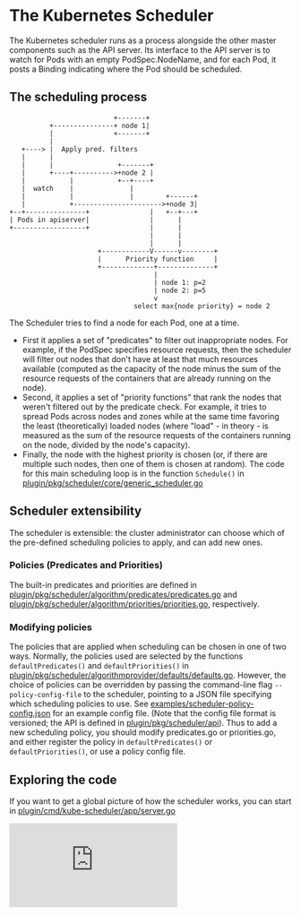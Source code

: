# The Kubernetes Scheduler

The Kubernetes scheduler runs as a process alongside the other master
components such as the API server. Its interface to the API server is to watch
for Pods with an empty PodSpec.NodeName, and for each Pod, it posts a Binding
indicating where the Pod should be scheduled.

## The scheduling process

```
                          +-------+
          +---------------+ node 1|
          |               +-------+
          |
   +----> |  Apply pred. filters
   |      |
   |      |                +-------+
   |      +----+---------->+node 2 |
   |           |           +--+----+
   |  watch    |              |
   |           |              |        +------+
   |           +---------------------->+node 3|
+--+---------------+               |   +--+---+
| Pods in apiserver|               |      |
+------------------+               |      |
                                   |      |
                                   |      |
                      +------------V------v--------+
                      |      Priority function     |
                      +-------------+--------------+
                                    |
                                    | node 1: p=2
                                    | node 2: p=5
                                    v
                               select max{node priority} = node 2

```

The Scheduler tries to find a node for each Pod, one at a time.
- First it applies a set of "predicates" to filter out inappropriate nodes. For example, if the PodSpec specifies resource requests, then the scheduler will filter out nodes that don't have at least that much resources available (computed as the capacity of the node minus the sum of the resource requests of the containers that are already running on the node).
- Second, it applies a set of "priority functions"
that rank the nodes that weren't filtered out by the predicate check. For example, it tries to spread Pods across nodes and zones while at the same time favoring the least (theoretically) loaded nodes (where "load" - in theory - is measured as the sum of the resource requests of the containers running on the node, divided by the node's capacity).
- Finally, the node with the highest priority is chosen (or, if there are multiple such nodes, then one of them is chosen at random). The code for this main scheduling loop is in the function `Schedule()` in [plugin/pkg/scheduler/core/generic_scheduler.go](http://releases.k8s.io/HEAD/plugin/pkg/scheduler/core/generic_scheduler.go)

## Scheduler extensibility

The scheduler is extensible: the cluster administrator can choose which of the pre-defined
scheduling policies to apply, and can add new ones.

### Policies (Predicates and Priorities)

The built-in predicates and priorities are
defined in [plugin/pkg/scheduler/algorithm/predicates/predicates.go](http://releases.k8s.io/HEAD/plugin/pkg/scheduler/algorithm/predicates/predicates.go) and
[plugin/pkg/scheduler/algorithm/priorities/priorities.go](http://releases.k8s.io/HEAD/plugin/pkg/scheduler/algorithm/priorities/priorities.go), respectively.

### Modifying policies

The policies that are applied when scheduling can be chosen in one of two ways. Normally,
the policies used are selected by the functions `defaultPredicates()` and `defaultPriorities()` in
[plugin/pkg/scheduler/algorithmprovider/defaults/defaults.go](http://releases.k8s.io/HEAD/plugin/pkg/scheduler/algorithmprovider/defaults/defaults.go).
However, the choice of policies can be overridden by passing the command-line flag `--policy-config-file` to the scheduler, pointing to a JSON file specifying which scheduling policies to use. See [examples/scheduler-policy-config.json](../../examples/scheduler-policy-config.json) for an example
config file. (Note that the config file format is versioned; the API is defined in [plugin/pkg/scheduler/api](http://releases.k8s.io/HEAD/plugin/pkg/scheduler/api/)).
Thus to add a new scheduling policy, you should modify predicates.go or priorities.go, and either register the policy in `defaultPredicates()` or `defaultPriorities()`, or use a policy config file.

## Exploring the code

If you want to get a global picture of how the scheduler works, you can start in
[plugin/cmd/kube-scheduler/app/server.go](http://releases.k8s.io/HEAD/plugin/cmd/kube-scheduler/app/server.go)

<!-- BEGIN MUNGE: GENERATED_ANALYTICS -->
[![Analytics](https://kubernetes-site.appspot.com/UA-36037335-10/GitHub/docs/devel/scheduler.md?pixel)]()
<!-- END MUNGE: GENERATED_ANALYTICS -->
